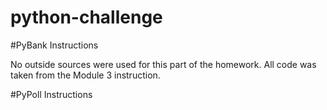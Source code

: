 # python-challenge

#PyBank Instructions

No outside sources were used for this part of the homework. All code was taken from the Module 3 instruction. 

#PyPoll Instructions


